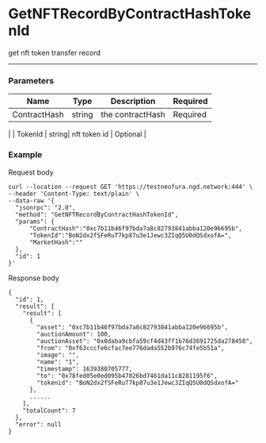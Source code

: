 # GetNFTRecordByContractHashTokenId
get nft token transfer record 
<hr>

### Parameters

|    Name    | Type | Description | Required |
| ---------- | --- |    ------    | ----|
| ContractHash     | string|  the contractHash| Required |Required |MarketHash     | string| the marketplace hash | Required
 |
| TokenId     | string| nft token id | Optional |




### Example

Request body

```
curl --location --request GET 'https://testneofura.ngd.network:444' \
--header 'Content-Type: text/plain' \
--data-raw '{
  "jsonrpc": "2.0",
  "method": "GetNFTRecordByContractHashTokenId",
  "params": {
      "ContractHash":"0xc7b11b46f97bda7a8c82793841abba120e96695b",   
      "TokenId":"BoN2dx2fSFeRuT7kp87u3e1Jewc3ZIqQ5U0dQSdxofA=",
      "MarketHash":""
  },
  "id": 1
}'
```
Response body

```json5
{
  "id": 1,
  "result": {
    "result": [
      {
        "asset": "0xc7b11b46f97bda7a8c82793841abba120e96695b",
        "auctionAmount": 100,
        "auctionAsset": "0x0daba9cbfa59cf4d43ff1b76d3691725da278450",
        "from": "0xf63cccfe6cfac7ee776dada552b976c74fe5b51a",
        "image": "",
        "name": "1",
        "timestamp": 1639380705777,
        "to": "0x78fed05e0ed095b47826bd7461da11c8281195f6",
        "tokenid": "BoN2dx2fSFeRuT7kp87u3e1Jewc3ZIqQ5U0dQSdxofA="
      },
      ......
    ],
    "totalCount": 7
  },
  "error": null
}
```

